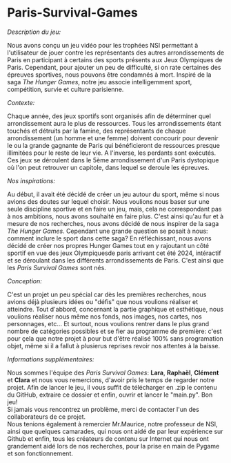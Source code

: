 # Paris-Survival-Games

<i>Description du jeu:</i>

Nous avons conçu un jeu vidéo pour les trophées NSI permettant à l'utilisateur de jouer contre les représentants des autres arrondissements de Paris en participant à certains des sports présents aux Jeux Olympiques de Paris. Cependant, pour ajouter un peu de difficulté, si on rate certaines des épreuves sportives, nous pouvons être condamnés à mort. Inspiré de la saga <i>The Hunger Games</i>, notre jeu associe intelligemment sport, compétition, survie et culture parisienne.

<i>Contexte:</i>

Chaque année, des jeux sportifs sont organisés afin de déterminer quel arrondissement aura le plus de ressources. Tous les arrondissements étant touchés et détruits par la famine, des représentants de chaque arrondissement (un homme et une femme) doivent concourir pour devenir le ou la grande gagnante de Paris qui bénéficieront de ressources presque illimitées pour le reste de leur vie. A l'inverse, les perdants sont exécutés. Ces jeux se déroulent dans le 5ème arrondissement d'un Paris dystopique où l'on peut retrouver un capitole, dans lequel se deroule les épreuves.

<i>Nos inspirations:</i>

Au début, il avait été décidé de créer un jeu autour du sport, même si nous avions des doutes sur lequel choisir. Nous voulions nous baser sur une seule discipline sportive et en faire un jeu, mais, cela ne correspondant pas à nos ambitions, nous avons souhaité en faire plus. C'est ainsi qu'au fur et à mesure de nos recherches, nous avons décidé de nous inspirer de la saga <i>The Hunger Games</i>. Cependant une grande question se posait à nous: comment inclure le sport dans cette saga? En réfléchissant, nous avons décidé de créer nos propres Hunger Games tout en y rajoutant un côté sportif en vue des jeux Olympiquesde paris arrivant cet été 2024, intéractif et se déroulant dans les différents arrondissements de Paris. C'est ainsi que les <i>Paris Survival Games</i> sont nés.

<i>Conception:</i>

C'est un projet un peu spécial car dès les premières recherches, nous avions déjà plusieurs idées ou "défis" que nous voulions réaliser et atteindre. Tout d'abbord, concernant la partie graphique et esthétique, nous voulions réaliser nous même nos fonds, nos images, nos cartes, nos personnages, etc... Et surtout, nous voulions rentrer dans le plus grand nombre de catégories possibles et se fier au programme de première: c'est pour çela que notre projet à pour but d'être réalisé 100% sans programation objet, même si il a fallut à plusierus reprises revoir nos attentes à la baisse.

<i>Informations supplémentaires:</i>

Nous sommes l'équipe des <i>Paris Survival Games</i>: <b>Lara</b>, <b>Raphaël</b>, <b>Clément</b> et <b>Clara</b> et nous vous remercions, d'avoir pris le temps de regarder notre projet. Afin de lancer le jeu, il vous suffit de télécharger en .zip le contenu du GitHub, extraire ce dossier et enfin, ouvrir et lancer le "main.py". Bon jeu!<br/>
Si jamais vous rencontrez un problème, merci de contacter l'un des collaborateurs de ce projet.<br/>
Nous tenions également à remercier Mr.Maurice, notre professeur de NSI, ainsi que quelques camarades, qui nous ont aidé de par leur expérience sur Github et enfin, tous les créateurs de contenu sur Internet qui nous ont grandement aidé lors de nos recherches, pour la prise en main de Pygame et son fonctionnement.
